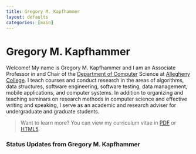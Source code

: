 ```yaml
---
title: Gregory M. Kapfhammer
layout: defaults
categories: [main]
---
```


# Gregory M. Kapfhammer

Welcome! My name is Gregory M. Kapfhammer and I am an Associate Professor in and Chair of the [Department of
Computer](http://www.cs.allegheny.edu) Science at [Allegheny College](http://www.allegheny.edu). I teach courses and
conduct research in the areas of algorithms, data structures, software engineering, software testing, data management,
mobile applications, and computer systems.  In addition to organizing and teaching seminars on research methods in
computer science and effective writing and speaking, I serve as an academic and research adviser for undergraduate and
graduate students.

> Want to learn more? You can view my curriculum vitae in
> <a target="_blank" href = "{{site.baseurl}}cv/curriculum_vitae_kapfhammer.pdf">PDF</a> or <a target="_blank" href = "{{site.baseurl}}cv/curriculum_vitae_kapfhammer.html">HTML5</a>.

### Status Updates from Gregory M. Kapfhammer

<div id="tw-gkapfham">
</div>
